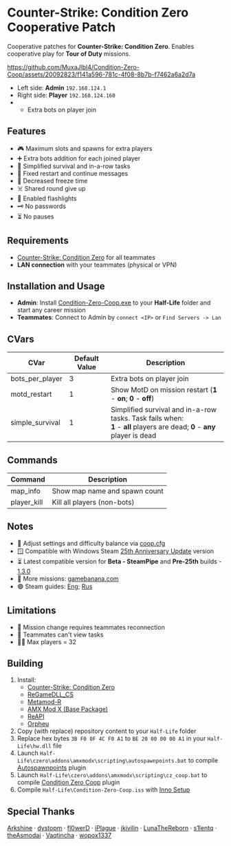 # Counter-Strike: Condition Zero Cooperative Patch

Cooperative patches for **Counter-Strike: Condition Zero**. Enables cooperative play for **Tour of Duty** missions.

https://github.com/MuxaJlbl4/Condition-Zero-Coop/assets/20092823/f141a596-781c-4f08-8b7b-f7462a6a2d7a

- Left side: **Admin** `192.168.124.1`
- Right side: **Player** `192.168.124.160`
- + Extra bots on player join

## Features
- 🎮 Maximum slots and spawns for extra players
- ➕ Extra bots addition for each joined player
- 🍰 Simplified survival and in-a-row tasks
- 🎫 Fixed restart and continue messages
- 🧊 Decreased freeze time
- ☠️ Shared round give up
- 🔦 Enabled flashlights
- 🗝️ No passwords
- ⏳ No pauses

## Requirements
- [Counter-Strike: Condition Zero](https://store.steampowered.com/app/80) for all teammates
- **LAN connection** with your teammates (physical or VPN)

## Installation and Usage
- **Admin**: Install [Condition-Zero-Coop.exe](https://github.com/MuxaJlbl4/Condition-Zero-Coop/releases/latest) to your **Half-Life** folder and start any career mission
- **Teammates**: Connect to Admin by `connect <IP>` or `Find Servers -> Lan`

## CVars
| CVar | Default Value | Description |
| ---- | ------------- | ----------- |
| bots_per_player | 3 | Extra bots on player join |
| motd_restart | 1 | Show MotD on mission restart (**1** - **on**; **0** - **off**) |
| simple_survival | 1 | Simplified survival and in-a-row tasks. Task fails when: <br>**1** - **all** players are dead; **0** - **any** player is dead |

## Commands
| Command | Description |
| ------- | ----------- |
| map_info | Show map name and spawn count |
| player_kill | Kill all players (non-bots) |

## Notes
- 📝 Adjust settings and difficulty balance via [coop.cfg](czero/coop.cfg)
- 🪟 Compatible with Windows Steam [25th Anniversary Update](https://half-life.com/en/halflife25) version
- ⏳ Latest compatible version for **Beta - SteamPipe** and **Pre-25th** builds - [1.3.0](https://github.com/MuxaJlbl4/Condition-Zero-Coop/releases/tag/1.3.0)
- 🍌 More missions: [gamebanana.com](https://gamebanana.com/mods/cats/2547?_sSort=Generic_MostLiked)
- 🟣 Steam guides: [Eng](https://steamcommunity.com/sharedfiles/filedetails/?id=3059078485); [Rus](https://steamcommunity.com/sharedfiles/filedetails/?id=3059084601)

## Limitations
- 🔄 Mission change requires teammates reconnection
- 👀 Teammates can't view tasks
- 👯‍♀ Max players = 32

## Building
1. Install:
	- [Counter-Strike: Condition Zero](https://store.steampowered.com/app/80)
	- [ReGameDLL_CS](https://github.com/s1lentq/ReGameDLL_CS/releases/latest)
	- [Metamod-R](https://github.com/theAsmodai/metamod-r/releases/latest)
	- [AMX Mod X (Base Package)](https://www.amxmodx.org/downloads-new.php?branch=master)
	- [ReAPI](https://github.com/s1lentq/reapi/releases/latest)
	- [Orpheu](https://github.com/Arkshine/Orpheu/releases/latest)
2. Copy (with replace) repository content to your `Half-Life` folder
3. Replace hex bytes `3B F0 0F 4C F0 A1` to `BE 20 00 00 00 A1` in your `Half-Life\hw.dll` file
4. Launch `Half-Life\czero\addons\amxmodx\scripting\autospawnpoints.bat` to compile [Autospawnpoints](https://dev-cs.ru/resources/1253) plugin
5. Launch `Half-Life\czero\addons\amxmodx\scripting\cz_coop.bat` to compile [Condition Zero Coop](czero/addons/amxmodx/scripting/cz_coop.sma) plugin
6. Compile `Half-Life\Condition-Zero-Coop.iss` with [Inno Setup](https://jrsoftware.org/isinfo.php)

## Special Thanks
[Arkshine](https://github.com/Arkshine) · [dystopm](https://github.com/dystopm) · [fl0werD](https://github.com/fl0werD) · [iPlague](https://roadtoglory.ru/profile?id=1) · [jkivilin](https://github.com/jkivilin) · [LunaTheReborn](https://forums.alliedmods.net/member.php?u=297878) · [s1lentq](https://github.com/s1lentq) · [theAsmodai](https://github.com/theAsmodai) · [Vaqtincha](https://github.com/Vaqtincha) · [wopox1337](https://github.com/wopox1337)
